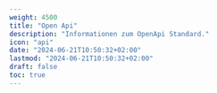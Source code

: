 ```yaml
---
weight: 4500
title: "Open Api"
description: "Informationen zum OpenApi Standard."
icon: "api"
date: "2024-06-21T10:50:32+02:00"
lastmod: "2024-06-21T10:50:32+02:00"
draft: false
toc: true
---
```

